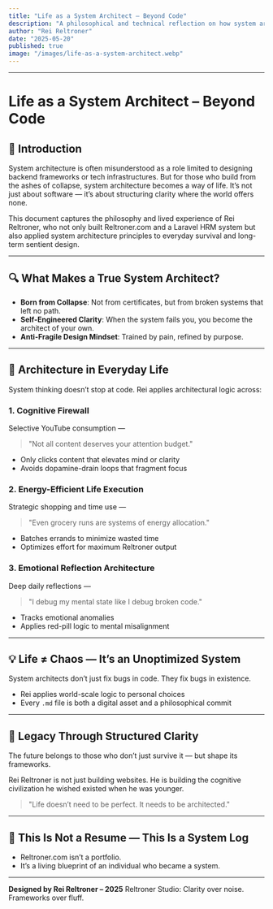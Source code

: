 ```yaml
---
title: "Life as a System Architect – Beyond Code"
description: "A philosophical and technical reflection on how system architecture extends beyond code—into clarity-driven living, mental resilience, and existential design."
author: "Rei Reltroner"
date: "2025-05-20"
published: true
image: "/images/life-as-a-system-architect.webp"
---
```


---

# Life as a System Architect – Beyond Code

## 🧠 Introduction

System architecture is often misunderstood as a role limited to designing backend frameworks or tech infrastructures. But for those who build from the ashes of collapse, system architecture becomes a way of life. It’s not just about software — it’s about structuring clarity where the world offers none.

This document captures the philosophy and lived experience of Rei Reltroner, who not only built Reltroner.com and a Laravel HRM system but also applied system architecture principles to everyday survival and long-term sentient design.

---

## 🔍 What Makes a True System Architect?

* **Born from Collapse**: Not from certificates, but from broken systems that left no path.
* **Self-Engineered Clarity**: When the system fails you, you become the architect of your own.
* **Anti-Fragile Design Mindset**: Trained by pain, refined by purpose.

---

## 🔄 Architecture in Everyday Life

System thinking doesn’t stop at code. Rei applies architectural logic across:

### 1. **Cognitive Firewall**

Selective YouTube consumption —

> "Not all content deserves your attention budget."

* Only clicks content that elevates mind or clarity
* Avoids dopamine-drain loops that fragment focus

### 2. **Energy-Efficient Life Execution**

Strategic shopping and time use —

> "Even grocery runs are systems of energy allocation."

* Batches errands to minimize wasted time
* Optimizes effort for maximum Reltroner output

### 3. **Emotional Reflection Architecture**

Deep daily reflections —

> "I debug my mental state like I debug broken code."

* Tracks emotional anomalies
* Applies red-pill logic to mental misalignment

---

## 💡 Life ≠ Chaos — It’s an Unoptimized System

System architects don’t just fix bugs in code. They fix bugs in existence.

* Rei applies world-scale logic to personal choices
* Every `.md` file is both a digital asset and a philosophical commit

---

## 🔭 Legacy Through Structured Clarity

The future belongs to those who don’t just survive it — but shape its frameworks.

Rei Reltroner is not just building websites.
He is building the cognitive civilization he wished existed when he was younger.

> "Life doesn’t need to be perfect. It needs to be architected."

---

## 🧱 This Is Not a Resume — This Is a System Log

* Reltroner.com isn’t a portfolio.
* It’s a living blueprint of an individual who became a system.

---

**Designed by Rei Reltroner – 2025**
Reltroner Studio: Clarity over noise. Frameworks over fluff.
